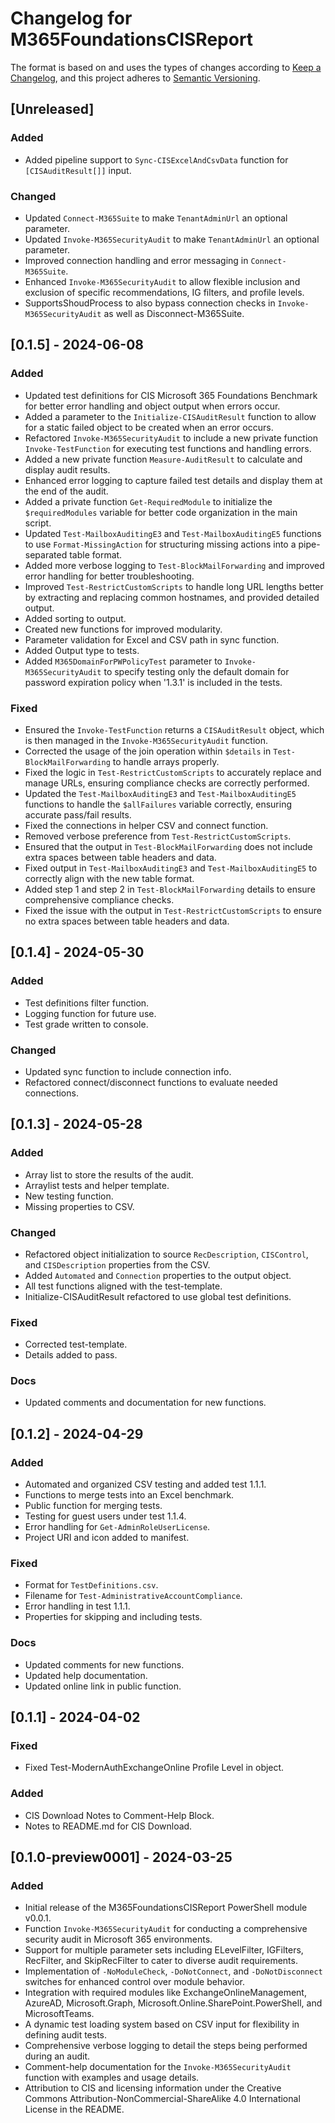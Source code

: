 # Changelog for M365FoundationsCISReport

The format is based on and uses the types of changes according to [Keep a Changelog](https://keepachangelog.com/en/1.0.0/), and this project adheres to [Semantic Versioning](https://semver.org/spec/v2.0.0.html).

## [Unreleased]

### Added

- Added pipeline support to `Sync-CISExcelAndCsvData` function for `[CISAuditResult[]]` input.

### Changed

- Updated `Connect-M365Suite` to make `TenantAdminUrl` an optional parameter.
- Updated `Invoke-M365SecurityAudit` to make `TenantAdminUrl` an optional parameter.
- Improved connection handling and error messaging in `Connect-M365Suite`.
- Enhanced `Invoke-M365SecurityAudit` to allow flexible inclusion and exclusion of specific recommendations, IG filters, and profile levels.
- SupportsShoudProcess to also bypass connection checks in `Invoke-M365SecurityAudit` as well as Disconnect-M365Suite.

## [0.1.5] - 2024-06-08

### Added

- Updated test definitions for CIS Microsoft 365 Foundations Benchmark for better error handling and object output when errors occur.
- Added a parameter to the `Initialize-CISAuditResult` function to allow for a static failed object to be created when an error occurs.
- Refactored `Invoke-M365SecurityAudit` to include a new private function `Invoke-TestFunction` for executing test functions and handling errors.
- Added a new private function `Measure-AuditResult` to calculate and display audit results.
- Enhanced error logging to capture failed test details and display them at the end of the audit.
- Added a private function `Get-RequiredModule` to initialize the `$requiredModules` variable for better code organization in the main script.
- Updated `Test-MailboxAuditingE3` and `Test-MailboxAuditingE5` functions to use `Format-MissingAction` for structuring missing actions into a pipe-separated table format.
- Added more verbose logging to `Test-BlockMailForwarding` and improved error handling for better troubleshooting.
- Improved `Test-RestrictCustomScripts` to handle long URL lengths better by extracting and replacing common hostnames, and provided detailed output.
- Added sorting to output.
- Created new functions for improved modularity.
- Parameter validation for Excel and CSV path in sync function.
- Added Output type to tests.
- Added `M365DomainForPWPolicyTest` parameter to `Invoke-M365SecurityAudit` to specify testing only the default domain for password expiration policy when '1.3.1' is included in the tests.

### Fixed

- Ensured the `Invoke-TestFunction` returns a `CISAuditResult` object, which is then managed in the `Invoke-M365SecurityAudit` function.
- Corrected the usage of the join operation within `$details` in `Test-BlockMailForwarding` to handle arrays properly.
- Fixed the logic in `Test-RestrictCustomScripts` to accurately replace and manage URLs, ensuring compliance checks are correctly performed.
- Updated the `Test-MailboxAuditingE3` and `Test-MailboxAuditingE5` functions to handle the `$allFailures` variable correctly, ensuring accurate pass/fail results.
- Fixed the connections in helper CSV and connect function.
- Removed verbose preference from `Test-RestrictCustomScripts`.
- Ensured that the output in `Test-BlockMailForwarding` does not include extra spaces between table headers and data.
- Fixed output in `Test-MailboxAuditingE3` and `Test-MailboxAuditingE5` to correctly align with the new table format.
- Added step 1 and step 2 in `Test-BlockMailForwarding` details to ensure comprehensive compliance checks.
- Fixed the issue with the output in `Test-RestrictCustomScripts` to ensure no extra spaces between table headers and data.

## [0.1.4] - 2024-05-30

### Added

- Test definitions filter function.
- Logging function for future use.
- Test grade written to console.

### Changed

- Updated sync function to include connection info.
- Refactored connect/disconnect functions to evaluate needed connections.

## [0.1.3] - 2024-05-28

### Added

- Array list to store the results of the audit.
- Arraylist tests and helper template.
- New testing function.
- Missing properties to CSV.

### Changed

- Refactored object initialization to source `RecDescription`, `CISControl`, and `CISDescription` properties from the CSV.
- Added `Automated` and `Connection` properties to the output object.
- All test functions aligned with the test-template.
- Initialize-CISAuditResult refactored to use global test definitions.

### Fixed

- Corrected test-template.
- Details added to pass.

### Docs

- Updated comments and documentation for new functions.

## [0.1.2] - 2024-04-29

### Added

- Automated and organized CSV testing and added test 1.1.1.
- Functions to merge tests into an Excel benchmark.
- Public function for merging tests.
- Testing for guest users under test 1.1.4.
- Error handling for `Get-AdminRoleUserLicense`.
- Project URI and icon added to manifest.

### Fixed

- Format for `TestDefinitions.csv`.
- Filename for `Test-AdministrativeAccountCompliance`.
- Error handling in test 1.1.1.
- Properties for skipping and including tests.

### Docs

- Updated comments for new functions.
- Updated help documentation.
- Updated online link in public function.

## [0.1.1] - 2024-04-02

### Fixed

- Fixed Test-ModernAuthExchangeOnline Profile Level in object.

### Added

- CIS Download Notes to Comment-Help Block.
- Notes to README.md for CIS Download.

## [0.1.0-preview0001] - 2024-03-25

### Added

- Initial release of the M365FoundationsCISReport PowerShell module v0.0.1.
- Function `Invoke-M365SecurityAudit` for conducting a comprehensive security audit in Microsoft 365 environments.
- Support for multiple parameter sets including ELevelFilter, IGFilters, RecFilter, and SkipRecFilter to cater to diverse audit requirements.
- Implementation of `-NoModuleCheck`, `-DoNotConnect`, and `-DoNotDisconnect` switches for enhanced control over module behavior.
- Integration with required modules like ExchangeOnlineManagement, AzureAD, Microsoft.Graph, Microsoft.Online.SharePoint.PowerShell, and MicrosoftTeams.
- A dynamic test loading system based on CSV input for flexibility in defining audit tests.
- Comprehensive verbose logging to detail the steps being performed during an audit.
- Comment-help documentation for the `Invoke-M365SecurityAudit` function with examples and usage details.
- Attribution to CIS and licensing information under the Creative Commons Attribution-NonCommercial-ShareAlike 4.0 International License in the README.
